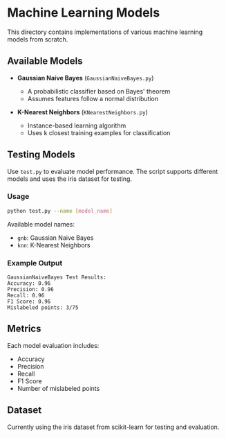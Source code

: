 # Machine Learning Models

This directory contains implementations of various machine learning models from scratch.

## Available Models

- **Gaussian Naive Bayes** (`GaussianNaiveBayes.py`)
  - A probabilistic classifier based on Bayes' theorem
  - Assumes features follow a normal distribution
  
- **K-Nearest Neighbors** (`KNearestNeighbors.py`)
  - Instance-based learning algorithm
  - Uses k closest training examples for classification

## Testing Models

Use `test.py` to evaluate model performance. The script supports different models and uses the iris dataset for testing.

### Usage

```bash
python test.py --name [model_name]
```

Available model names:
- `gnb`: Gaussian Naive Bayes
- `knn`: K-Nearest Neighbors

### Example Output

```
GaussianNaiveBayes Test Results:
Accuracy: 0.96
Precision: 0.96
Recall: 0.96
F1 Score: 0.96
Mislabeled points: 3/75
```

## Metrics

Each model evaluation includes:
- Accuracy
- Precision
- Recall
- F1 Score
- Number of mislabeled points

## Dataset

Currently using the iris dataset from scikit-learn for testing and evaluation.
